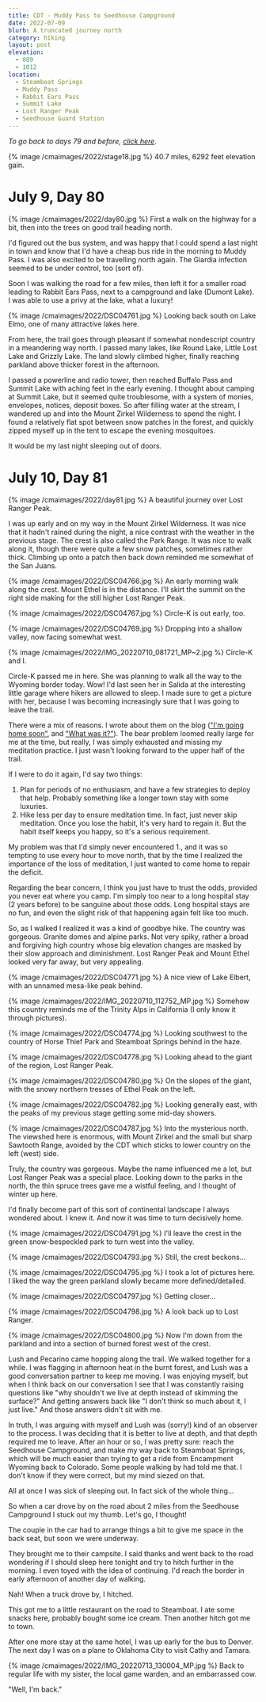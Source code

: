 ```yaml
---
title: CDT - Muddy Pass to Seedhouse Campground
date: 2022-07-09
blurb: A truncated journey north
category: hiking
layout: post
elevation:
  - 889
  - 1012
location:
  - Steamboat Springs
  - Muddy Pass
  - Rabbit Ears Pass
  - Summit Lake
  - Lost Ranger Peak
  - Seedhouse Guard Station
---
```


*To go back to days 79 and before, [click here](grand-lake-steamboat-springs.html)*.

{% image /cmaimages/2022/stage18.jpg %}
40.7 miles, 6292 feet elevation gain.

# July 9, Day 80

{% image /cmaimages/2022/day80.jpg %}
First a walk on the highway for a bit, then into the trees on good trail
heading north.

I'd figured out the bus system, and was happy that I could spend a last
night in town and know that I'd have a cheap bus ride in the morning to
Muddy Pass. I was also excited to be travelling north again. The Giardia
infection seemed to be under control, too (sort of).

Soon I was walking the road for a few miles, then left it for a smaller
road leading to Rabbit Ears Pass, next to a campground and lake (Dumont
Lake). I was able to use a privy at the lake, what a luxury!

{% image /cmaimages/2022/DSC04761.jpg %}
Looking back south on Lake Elmo, one of many attractive lakes here.

From here, the trail goes through pleasant if somewhat nondescript country
in a meandering way north. I passed many lakes, like Round Lake, Little
Lost Lake and Grizzly Lake. The land slowly climbed higher, finally
reaching parkland above thicker forest in the afternoon.

I passed a powerline and radio tower, then reached Buffalo Pass and
Summit Lake with aching feet in the early evening. I thought about
camping at Summit Lake, but it seemed quite troublesome, with a system
of monies, envelopes, notices, deposit boxes. So after filling water
at the stream, I wandered up and into the Mount Zirkel Wilderness
to spend the night. I found a relatively flat spot between snow patches
in the forest, and quickly zipped myself up in the tent to escape
the evening mosquitoes.

It would be my last night sleeping out of doors.

# July 10, Day 81

{% image /cmaimages/2022/day81.jpg %}
A beautiful journey over Lost Ranger Peak.

I was up early and on my way in the Mount Zirkel Wilderness.
It was nice that it hadn't rained during the night, a nice contrast with
the weather in the previous stage.
The crest is also called the Park Range. It was nice to walk along it, though
there were quite a few snow patches, sometimes rather thick. Climbing up
onto a patch then back down reminded me somewhat of the San Juans.

{% image /cmaimages/2022/DSC04766.jpg %}
An early morning walk along the crest. Mount Ethel is in the distance.
I'll skirt the summit on the right side making for the still higher Lost
Ranger Peak.

{% image /cmaimages/2022/DSC04767.jpg %}
Circle-K is out early, too.

{% image /cmaimages/2022/DSC04769.jpg %}
Dropping into a shallow valley, now facing somewhat west.

{% image /cmaimages/2022/IMG_20220710_081721_MP~2.jpg %}
Circle-K and I.

Circle-K passed me in here. She was planning to walk all the way to
the Wyoming border today. Wow! I'd last seen her in Salida at the interesting
little garage where hikers are allowed to sleep. I made sure to get a
picture with her, because I was becoming increasingly sure that I was
going to leave the trail.

There were a mix of reasons. I wrote about them on the blog (["I'm going
home soon"](https://getting-lost-on-the-cdt.blogspot.com/2022/07/im-going-home-soon.html),
and ["What was it?"](https://getting-lost-on-the-cdt.blogspot.com/2022/07/what-was-it.html)). The bear problem
loomed really large for me at the time, but really, I was
simply exhausted and missing my meditation practice. I just wasn't looking
forward to the upper half of the trail.

If I were to do it again, I'd say two things:

1. Plan for periods of no enthusiasm, and have a few strategies to deploy
   that help. Probably something like a longer town stay with some luxuries.
2. Hike less per day to ensure meditation time. In fact, just never skip
   meditation. Once you lose the habit, it's very hard to regain it. But
   the habit itself keeps you happy, so it's a serious requirement.

My problem was that I'd simply never encountered 1., and it was so tempting
to use every hour to move north, that by the time I realized the importance
of the loss of meditation, I just wanted to come home to repair the deficit.

Regarding the bear concern, I think you just have to trust the odds, provided
you never eat where you camp. I'm simply too near to a long hospital stay
(2 years before) to be sanguine about those odds. Long hospital stays are
no fun, and even the slight risk of that happening again felt like too much.

So, as I walked I realized it was a kind of goodbye hike. The country was
gorgeous. Granite domes and alpine parks. Not very spiky, rather a broad
and forgiving high country whose big elevation changes are masked by their
slow approach and diminishment. Lost Ranger Peak and Mount Ethel looked very
far away, but very appealing.

{% image /cmaimages/2022/DSC04771.jpg %}
A nice view of Lake Elbert, with an unnamed mesa-like peak behind.

{% image /cmaimages/2022/IMG_20220710_112752_MP.jpg %}
Somehow this country reminds me of the Trinity Alps in California (I only
know it through pictures).

{% image /cmaimages/2022/DSC04774.jpg %}
Looking southwest to the country of Horse Thief Park and Steamboat Springs
behind in the haze.

{% image /cmaimages/2022/DSC04778.jpg %}
Looking ahead to the giant of the region, Lost Ranger Peak.

{% image /cmaimages/2022/DSC04780.jpg %}
On the slopes of the giant, with the snowy northern tresses of Ethel Peak
on the left.

{% image /cmaimages/2022/DSC04782.jpg %}
Looking generally east, with the peaks of my previous stage getting some
mid-day showers.

{% image /cmaimages/2022/DSC04787.jpg %}
Into the mysterious north. The viewshed here is enormous, with Mount Zirkel
and the small but sharp Sawtooth Range, avoided by the CDT which sticks
to lower country on the left (west) side.

Truly, the country was gorgeous. Maybe the name influenced me a lot,
but Lost Ranger Peak was a special place. Looking down to the parks in the
north, the thin spruce trees gave me a wistful feeling, and I thought of
winter up here.

I'd finally become part of this sort of continental landscape I always
wondered about. I knew it. And now it was time to turn decisively home.

{% image /cmaimages/2022/DSC04791.jpg %}
I'll leave the crest in the green snow-bespeckled park to turn west into
the valley.

{% image /cmaimages/2022/DSC04793.jpg %}
Still, the crest beckons...

{% image /cmaimages/2022/DSC04795.jpg %}
I took a lot of pictures here. I liked the way the green parkland slowly
became more defined/detailed.

{% image /cmaimages/2022/DSC04797.jpg %}
Getting closer...

{% image /cmaimages/2022/DSC04798.jpg %}
A look back up to Lost Ranger.

{% image /cmaimages/2022/DSC04800.jpg %}
Now I'm down from the parkland and into a section of burned forest west of
the crest.

Lush and Pecarino came hopping along the trail. We walked together for
a while. I was flagging in afternoon heat in the burnt forest, and Lush was
a good conversation partner to keep me moving. I was enjoying myself, but
when I think back on our conversation I see that I was constantly raising
questions like "why shouldn't we live at depth instead of skimming the
surface?" And getting answers back like "I don't think so much about it,
I just live." And those answers didn't sit with me.

In truth, I was arguing with myself and Lush was (sorry!) kind of an
observer to the process. I was deciding that it is better to live at depth,
and that depth required me to leave. After an hour or so, I was pretty sure:
reach the Seedhouse Campground, and make my way back to Steamboat Springs,
which will be much easier than trying to get a ride from Encampment Wyoming
back to Colorado. Some people walking by had told me that. I don't know
if they were correct, but my mind siezed on that.

All at once I was sick of sleeping out. In fact sick of the whole thing...

So when a car drove by on the road about 2 miles from the Seedhouse Campground
I stuck out my thumb. Let's go, I thought!

The couple in the car had to arrange things a bit to give me space in the back
seat, but soon we were underway.

They brought me to their campsite. I said thanks and went back to the road
wondering if I should sleep here tonight and try to hitch further in the
morning. I even toyed with the idea of continuing. I'd reach the border in
early afternoon of another day of walking.

Nah! When a truck drove by, I hitched.

This got me to a little restaurant on the road to Steamboat. I ate some snacks
here, probably bought some ice cream. Then another hitch got me to town.

After one more stay at the same hotel, I was up early for the bus to Denver.
The next day I was on a plane to Oklahoma City to visit Cathy and Tamara.

{% image /cmaimages/2022/IMG_20220713_130004_MP.jpg %}
Back to regular life with my sister, the local game warden, and an
embarrassed cow.

"Well, I'm back."
